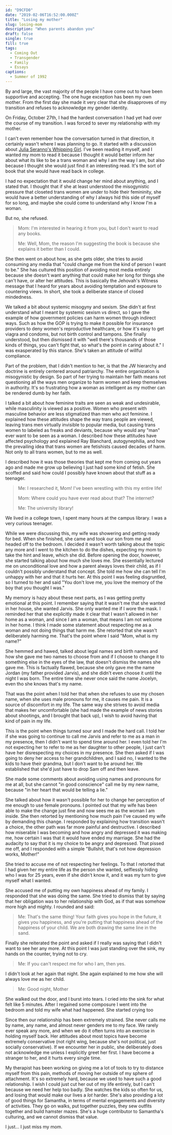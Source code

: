 ```yaml
---
id: "D9CFD0"
date: "2019-02-06T16:52:00.000Z"
title: "Losing my mother"
slug: losing-mom
description: "When parents abandon you"
draft: false
single: true
fill: true
tags:
  - Coming Out
  - Transgender
  - Family
  - Essays
captions:
  - Summer of 1992
---
```


By and large, the vast majority of the people I have come out to have been supportive and accepting. The one huge exception has been my own mother. From the first day she made it very clear that she disapproves of my transition and refuses to acknowledge my gender identity.

On Friday, October 27th, I had the hardest conversation I had yet had over the course of my transition. I was forced to sever my relationship with my mother.

I can't even remember how the conversation turned in that direction, it certainly wasn't where I was planning to go. It started with a discussion about [Julia Seranno's Whipping Girl](https://www.amazon.com/exec/obidos/ASIN/1580056229/curvyandtrans-20). I've been reading it myself, and I wanted my mom to read it because I thought it would better inform her about what its like to be a trans woman and why I am the way I am, but also because I thought she would just find it an interesting read. It's the sort of book that she would have read back in college.

I had no expectation that it would change her mind about anything, and I stated that. I thought that if she at least understood the misogynistic pressure that closeted trans women are under to hide their femininity, she would have a better understanding of why I always hid this side of myself for so long, and maybe she could come to understand why I know I'm a woman.

But no, she refused.

> Mom: I'm interested in hearing it from you, but I don't want to read any books.
>
> Me: Well, Mom, the reason I'm suggesting the book is because she explains it better than I could.

She then went on about how, as she gets older, she tries to avoid consuming any media that "could change me from the kind of person I want to be." She has cultured this position of avoiding most media entirely because she doesn't want anything that could make her long for things she can't have, or alter her attitudes.  This is basically the Jehovah's Witness message that I heard for years about avoiding temptation and exposure to countering views. In short, she took a deliberate stance of closed mindedness.

We talked a bit about systemic misogyny and sexism. She didn't at first understand what I meant by systemic sexism vs direct, so I gave the example of how government policies can harm women through indirect ways. Such as how the GOP is trying to make it possible for insurance providers to deny women's reproductive healthcare, or how it's easy to get viagra and condoms, but not birth control and tampons. She finally understood, but then dismissed it with "well there's thousands of those kinds of things, you can't fight that, so what's the point in caring about it." I was exasperated by this stance. She's taken an attitude of willful compliance.

Part of the problem, that I didn't mention to her, is that the JW hierarchy and doctrine is entirely centered around patriarchy. The entire organization is misogynistic by design. So part of her trying to maintain her faith means not questioning all the ways men organize to harm women and keep themselves in authority. It's so frustrating how a woman as intelligent as my mother can be rendered dumb by her faith.

I talked a bit about how feminine traits are seen as weak and undesirable, while masculinity is viewed as a positive. Women who present with masculine behavior are less stigmatized than men who act feminine. I explained how these attitudes shape the way trans people are viewed, leaving trans men virtually invisible to popular media, but causing trans women to labeled as freaks and deviants, because why would any "man" ever want to be seen as a woman. I described how these attitudes have affected psychology and explained Ray Blanchard, autogynephilia, and how the prevailing idea that trans women are fetishists caused decades of harm. Not only to all trans women, but to me as well.

I described how it was those theories that kept me from coming out years ago and made me grow up believing I just had some kind of fetish. She scoffed and said how could I possibly have known about that stuff as a teenager.

> Me: I researched it, Mom! I've been wrestling with this my entire life!
>
> Mom: Where could you have ever read about that? The internet?
>
> Me: The university library!

We lived in a college town, I spent many hours at the campus library. I was a very curious teenager.

While we were discussing this, my wife was showering and getting ready for bed. When she finished, she came and took our son from me and headed off to the bedroom. I decided it wasn't worth talking about the topic any more and I went to the kitchen to do the dishes, expecting my mom to take the hint and leave, which she did. Before opening the door, however, she started talking about how much she loves me. She essentially lectured me on unconditional love and how a parent always loves their child, as if I couldn't possibly understand that concept.  She told me how she can tell I'm unhappy with her and that it hurts her. At this point I was feeling disgruntled, so I turned to her and said "You don't love me, you love the memory of the boy that you thought I was."

My memory is hazy about these next parts, as I was getting pretty emotional at this point. I remember saying that it wasn't me that she wanted in her house, she wanted Jarvis. She only wanted me if I wore the mask. I reminded her that she explicitly made it clear that I wasn't allowed in her home as a woman, and since I am a woman, that means I am not welcome in her home. I think I made some statement about respecting me as a woman and not doing things that harm me. She retorted that she wasn't deliberately harming me. That's the point where I said "Mom, what is my name?"

She hemmed and hawed, talked about legal names and birth names and how she gave me two names to choose from and if I choose to change it to something else in the eyes of the law, that doesn't dismiss the names she gave me.  This is factually flawed, because she only gave me the name Jordan (my father provided Jarvis), and she didn't even choose it until the night I was born. The entire time she never once said the name Jocelyn, even tho she knows that's my name.

That was the point when I told her that when she refuses to use my chosen name, when she uses male pronouns for me, it causes me pain. It is a source of discomfort in my life. The same way she strives to avoid media that makes her uncomfortable (she had made the example of news stories about shootings, and I brought that back up), I wish to avoid having that kind of pain in my life.

This is the point when things turned sour and I made the hard call. I told her if she was going to continue to call me Jarvis and refer to me as a man in my presence, then I didn't want to spend time around her. I even told her I'm not expecting her to refer to me as her daughter to other people, I just can't have her disrespecting my choices in my presence. She then asked if I was going to deny her access to her grandchildren, and I said no, I wanted to the kids to have their grandma, but I don't want to be around her. We established that she'd just have to drop Sam off and then leave.

She made some comments about avoiding using names and pronouns for me at all, but she cannot "in good conscience" call me by my new name, because "in her heart that would be telling a lie."

She talked about how it wasn't possible for her to change her perception of me enough to use female pronouns. I pointed out that my wife has been able to make the change just fine and now sees me as the woman I am inside. She then retorted by mentioning how much pain I've caused my wife by demanding this change. I responded by explaining how transition wasn't a choice, the other path was far more painful and destructive. I described how miserable I was becoming and how angry and depressed it was making me, how certain I was that it would have ended my marriage. She had the audacity to say that it is my choice to be angry and depressed.  That pissed me off, and I responded with a simple "Bullshit, that's not how depression works, Mother!"

She tried to accuse me of not respecting her feelings. To that I retorted that I had given her my entire life as the person she wanted, selflessly hiding who I was for 25 years, even if she didn't know it, and it was my turn to give myself what I wanted.

She accused me of putting my own happiness ahead of my family. I responded that she was doing the same. She tried to dismiss that by saying that her obligation was to her relationship with God, as if that was somehow more high and mighty. I rounded and said:

> Me: That's the same thing! Your faith gives you hope in the future, it gives you happiness, and you're putting that happiness ahead of the happiness of your child. We are both drawing the same line in the sand.

Finally she reiterated the point and asked if I really was saying that I didn't want to see her any more. At this point I was just standing over the sink, my hands on the counter, trying not to cry.

> Me: If you can't respect me for who I am, then yes.

I didn't look at her again that night. She again explained to me how she will always love me as her child.

> Me: Good night, Mother

She walked out the door, and I burst into tears. I cried into the sink for what felt like 5 minutes. After I regained some composure I went into the bedroom and told my wife what had happened. She started crying too

Since then our relationship has been extremely strained. She never calls me by name, any name, and almost never genders me to my face. We rarely ever speak any more, and when we do it often turns into an exercise in holding myself back. Her attitudes about most topics have become extremely conservative (not right wing, because she's not political, just socially conservative). If we encounter her in public, she deliberately does not acknowledge me unless I explicitly greet her first. I have become a stranger to her, and it hurts every single time.

My therapist has been working on giving me a lot of tools to try to distance myself from this pain, methods of moving her outside of my sphere of attachment. It's so extremely hard, because we used to have such a good relationship. I wish I could just cut her out of my life entirely, but I can't because we need her help too badly. She watches the kids so often for us, and losing that would make our lives a _lot_ harder. She's also providing a lot of good things for Samantha, in terms of mental engagements and diversity of activities. They go on walks, put together puzzles, they sew outfits together and build hamster mazes. She's a huge contributor to Samantha's culturing, and we cannot dismiss that value.

I just... I just miss my mom.

